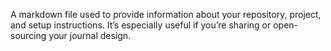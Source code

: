 A markdown file used to provide information about your repository, project, and setup instructions. It’s especially useful if you’re sharing or open-sourcing your journal design.